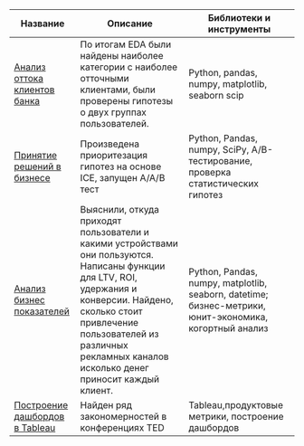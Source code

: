 
| Название  | Описание | Библиотеки и инструменты |
| ------------- | ------------- |------------- |
|  [Анализ оттока клиентов банка](https://github.com/GolDenSense/Yandex-Practicum/tree/main/%D0%9F%D1%80%D0%BE%D0%B5%D0%BA%D1%82%20%D0%90%D0%BD%D0%B0%D0%BB%D0%B8%D0%B7%20%D0%B1%D0%B8%D0%B7%D0%BD%D0%B5%D1%81%20%D0%BF%D0%BE%D0%BA%D0%B0%D0%B7%D0%B0%D1%82%D0%B5%D0%BB%D0%B5%D0%B9)  | По итогам EDA были найдены наиболее категории с наиболее отточными клиентами, были проверены гипотезы о двух группах пользователей. | Python, pandas, numpy,  matplotlib, seaborn scip|
| [Принятие решений в бизнесе](https://github.com/GolDenSense/Yandex-Practicum/tree/main/%D0%9F%D1%80%D0%BE%D0%B5%D0%BA%D1%82%20%D0%9F%D1%80%D0%B8%D0%BD%D1%8F%D1%82%D0%B8%D0%B5%20%D1%80%D0%B5%D1%88%D0%B5%D0%BD%D0%B8%D0%B9%20%D0%B2%20%D0%B1%D0%B8%D0%B7%D0%BD%D0%B5%D1%81%D0%B5)  | Произведена приоритезация гипотез на основе ICE, запущен А/А/В тест  | Python, Pandas, numpy, SciPy, A/B-тестирование, проверка статистических гипотез |
| [Анализ бизнес показателей](https://github.com/GolDenSense/Yandex-Practicum/tree/main/%D0%9F%D1%80%D0%BE%D0%B5%D0%BA%D1%82%20%D0%90%D0%BD%D0%B0%D0%BB%D0%B8%D0%B7%20%D0%B1%D0%B8%D0%B7%D0%BD%D0%B5%D1%81%20%D0%BF%D0%BE%D0%BA%D0%B0%D0%B7%D0%B0%D1%82%D0%B5%D0%BB%D0%B5%D0%B9) |  Выяснили, откуда приходят пользователи и какими устройствами они пользуются. Написаны функции для LTV, ROI, удержания и конверсии. Найдено, сколько стоит привлечение пользователей из различных рекламных каналов исколько денег приносит каждый клиент.  | Python, Pandas, numpy, matplotlib, seaborn, datetime; бизнес-метрики, юнит-экономика, когортный анализ |
| [Построение дашбордов в Tableau](https://github.com/GolDenSense/Yandex-Practicum/tree/main/%D0%9F%D0%BE%D1%81%D1%82%D1%80%D0%BE%D0%B5%D0%BD%D0%B8%D0%B5%20%D0%B4%D0%B0%D1%88%D0%B1%D0%BE%D1%80%D0%B4%D0%BE%D0%B2%20%D0%B2%20Tableau)  | Найден ряд закономерностей в конференциях TED  | Tableau,продуктовые метрики, построение дашбордов |
